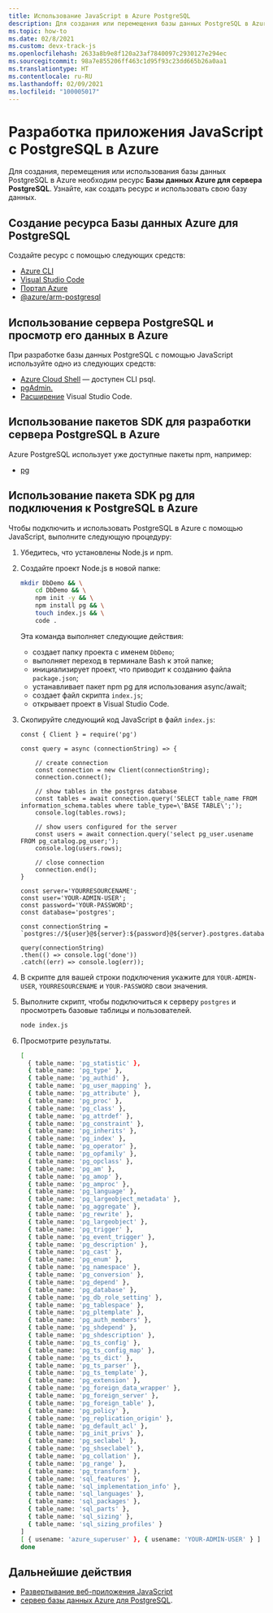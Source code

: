 ```yaml
---
title: Использование JavaScript в Azure PostgreSQL
description: Для создания или перемещения базы данных PostgreSQL в Azure необходим ресурс PostgreSQL.
ms.topic: how-to
ms.date: 02/8/2021
ms.custom: devx-track-js
ms.openlocfilehash: 2633a8b9e8f120a23af7840097c2930127e294ec
ms.sourcegitcommit: 98a7e855206ff463c1d95f93c23dd665b26a0aa1
ms.translationtype: HT
ms.contentlocale: ru-RU
ms.lasthandoff: 02/09/2021
ms.locfileid: "100005017"
---
```

# <a name="develop-a-javascript-application-with-postgresql-on-azure"></a>Разработка приложения JavaScript с PostgreSQL в Azure

Для создания, перемещения или использования базы данных PostgreSQL в Azure необходим ресурс **Базы данных Azure для сервера PostgreSQL**. Узнайте, как создать ресурс и использовать свою базу данных.

## <a name="create-an-azure-database-for-postgresql-resource"></a>Создание ресурса Базы данных Azure для PostgreSQL 

Создайте ресурс с помощью следующих средств:

* [Azure CLI](../with-azure-cli/create-postgresql-server-resource.md)
* [Visual Studio Code](../with-visual-studio-code/create-azure-database.md#create-a-postgresql-database)
* [Портал Azure](https://ms.portal.azure.com/#create/Microsoft.PostgreSQLServer)
* [@azure/arm-postgresql](https://www.npmjs.com/package/@azure/arm-postgresql)

## <a name="view-and-use-your-postgresql-server-on-azure"></a>Использование сервера PostgreSQL и просмотр его данных в Azure
При разработке базы данных PostgreSQL с помощью JavaScript используйте одно из следующих средств:

* [Azure Cloud Shell](https://shell.azure.com/) — доступен CLI psql.
* [pgAdmin.](https://www.pgadmin.org/)
* [Расширение](https://marketplace.visualstudio.com/items?itemName=ms-azuretools.vscode-cosmosdb) Visual Studio Code.

## <a name="use-sdk-packages-to-develop-your-postgresql-server-on-azure"></a>Использование пакетов SDK для разработки сервера PostgreSQL в Azure

Azure PostgreSQL использует уже доступные пакеты npm, например:

* [pg](https://www.npmjs.com/package/pg)

## <a name="use-pg-sdk-to-connect-to-postgresql-on-azure"></a>Использование пакета SDK pg для подключения к PostgreSQL в Azure

Чтобы подключить и использовать PostgreSQL в Azure с помощью JavaScript, выполните следующую процедуру:

1. Убедитесь, что установлены Node.js и npm.
1. Создайте проект Node.js в новой папке:

    ```bash
    mkdir DbDemo && \
        cd DbDemo && \
        npm init -y && \
        npm install pg && \
        touch index.js && \
        code .
    ```

    Эта команда выполняет следующие действия:
    * создает папку проекта с именем `DbDemo`;
    * выполняет переход в терминале Bash к этой папке;
    * инициализирует проект, что приводит к созданию файла `package.json`;
    * устанавливает пакет npm pg для использования async/await;
    * создает файл скрипта `index.js`;
    * открывает проект в Visual Studio Code.

1. Скопируйте следующий код JavaScript в файл `index.js`:

    ```nodejs
    const { Client } = require('pg')
    
    const query = async (connectionString) => {
        
        // create connection
        const connection = new Client(connectionString);
        connection.connect();
        
        // show tables in the postgres database
        const tables = await connection.query('SELECT table_name FROM information_schema.tables where table_type=\'BASE TABLE\';');
        console.log(tables.rows);
    
        // show users configured for the server
        const users = await connection.query('select pg_user.usename FROM pg_catalog.pg_user;');
        console.log(users.rows);
        
        // close connection
        connection.end();
    }
    
    const server='YOURRESOURCENAME';
    const user='YOUR-ADMIN-USER';
    const password='YOUR-PASSWORD';
    const database='postgres';

    const connectionString = `postgres://${user}@${server}:${password}@${server}.postgres.database.azure.com:5432/${database}`;
    
    query(connectionString)
    .then(() => console.log('done'))
    .catch((err) => console.log(err));
    ```

1. В скрипте для вашей строки подключения укажите для `YOUR-ADMIN-USER`, `YOURRESOURCENAME` и `YOUR-PASSWORD` свои значения. 

1. Выполните скрипт, чтобы подключиться к серверу `postgres` и просмотреть базовые таблицы и пользователей.

    ```bash
    node index.js
    ```

1. Просмотрите результаты. 

    ```bash
    [
      { table_name: 'pg_statistic' },
      { table_name: 'pg_type' },
      { table_name: 'pg_authid' },
      { table_name: 'pg_user_mapping' },
      { table_name: 'pg_attribute' },
      { table_name: 'pg_proc' },
      { table_name: 'pg_class' },
      { table_name: 'pg_attrdef' },
      { table_name: 'pg_constraint' },
      { table_name: 'pg_inherits' },
      { table_name: 'pg_index' },
      { table_name: 'pg_operator' },
      { table_name: 'pg_opfamily' },
      { table_name: 'pg_opclass' },
      { table_name: 'pg_am' },
      { table_name: 'pg_amop' },
      { table_name: 'pg_amproc' },
      { table_name: 'pg_language' },
      { table_name: 'pg_largeobject_metadata' },
      { table_name: 'pg_aggregate' },
      { table_name: 'pg_rewrite' },
      { table_name: 'pg_largeobject' },
      { table_name: 'pg_trigger' },
      { table_name: 'pg_event_trigger' },
      { table_name: 'pg_description' },
      { table_name: 'pg_cast' },
      { table_name: 'pg_enum' },
      { table_name: 'pg_namespace' },
      { table_name: 'pg_conversion' },
      { table_name: 'pg_depend' },
      { table_name: 'pg_database' },
      { table_name: 'pg_db_role_setting' },
      { table_name: 'pg_tablespace' },
      { table_name: 'pg_pltemplate' },
      { table_name: 'pg_auth_members' },
      { table_name: 'pg_shdepend' },
      { table_name: 'pg_shdescription' },
      { table_name: 'pg_ts_config' },
      { table_name: 'pg_ts_config_map' },
      { table_name: 'pg_ts_dict' },
      { table_name: 'pg_ts_parser' },
      { table_name: 'pg_ts_template' },
      { table_name: 'pg_extension' },
      { table_name: 'pg_foreign_data_wrapper' },
      { table_name: 'pg_foreign_server' },
      { table_name: 'pg_foreign_table' },
      { table_name: 'pg_policy' },
      { table_name: 'pg_replication_origin' },
      { table_name: 'pg_default_acl' },
      { table_name: 'pg_init_privs' },
      { table_name: 'pg_seclabel' },
      { table_name: 'pg_shseclabel' },
      { table_name: 'pg_collation' },
      { table_name: 'pg_range' },
      { table_name: 'pg_transform' },
      { table_name: 'sql_features' },
      { table_name: 'sql_implementation_info' },
      { table_name: 'sql_languages' },
      { table_name: 'sql_packages' },
      { table_name: 'sql_parts' },
      { table_name: 'sql_sizing' },
      { table_name: 'sql_sizing_profiles' }
    ]
    [ { usename: 'azure_superuser' }, { usename: 'YOUR-ADMIN-USER' } ]
    done
    ```

## <a name="next-steps"></a>Дальнейшие действия

* [Развертывание веб-приложения JavaScript](../deploy-web-app.md)
* [сервер базы данных Azure для PostgreSQL](/azure/postgresql/).